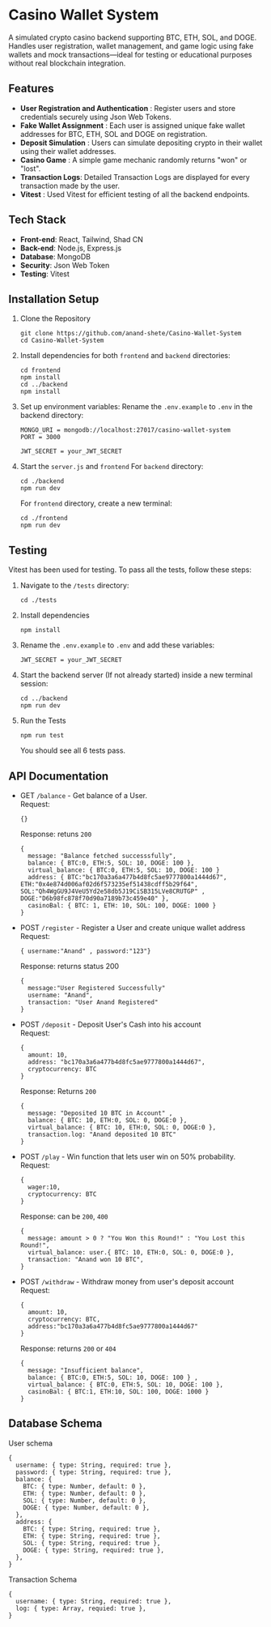 # Casino Wallet System

A simulated crypto casino backend supporting BTC, ETH, SOL, and DOGE. Handles user registration, wallet management, and game logic using fake wallets and mock transactions—ideal for testing or educational purposes without real blockchain integration.

## Features

- **User Registration and Authentication** : Register users and store credentials securely using Json Web Tokens.
- **Fake Wallet Assignment** : Each user is assigned unique fake wallet addresses for BTC, ETH, SOL and DOGE on registration.
- **Deposit Simulation** : Users can simulate depositing crypto in their wallet using their wallet addresses.
- **Casino Game** : A simple game mechanic randomly returns "won" or "lost".
- **Transaction Logs**: Detailed Transaction Logs are displayed for every transaction made by the user.
- **Vitest** : Used Vitest for efficient testing of all the backend endpoints.

## Tech Stack

- **Front-end**: React, Tailwind, Shad CN
- **Back-end**: Node.js, Express.js
- **Database**: MongoDB
- **Security**: Json Web Token
- **Testing**: Vitest

## Installation Setup

1. Clone the Repository
   ```
   git clone https://github.com/anand-shete/Casino-Wallet-System
   cd Casino-Wallet-System
   ```
2. Install dependencies for both `frontend` and `backend` directories:
   ```
   cd frontend
   npm install
   cd ../backend
   npm install
   ```
3. Set up environment variables:
   Rename the `.env.example` to `.env` in the backend directory:

   ```
   MONGO_URI = mongodb://localhost:27017/casino-wallet-system
   PORT = 3000

   JWT_SECRET = your_JWT_SECRET
   ```

4. Start the `server.js` and `frontend`
   For `backend` directory:
   ```
   cd ./backend
   npm run dev
   ```
   For `frontend` directory, create a new terminal:
   ```
   cd ./frontend
   npm run dev
   ```

## Testing

Vitest has been used for testing. To pass all the tests, follow these steps:

1. Navigate to the `/tests` directory:
   ```
   cd ./tests
   ```
2. Install dependencies
   ```
   npm install
   ```
3. Rename the `.env.example` to `.env` and add these variables:
   ```
   JWT_SECRET = your_JWT_SECRET
   ```
4. Start the backend server (If not already started) inside a new terminal session:
   ```
   cd ../backend
   npm run dev
   ```
5. Run the Tests
   ```
   npm run test
   ```
   You should see all 6 tests pass.

## API Documentation

- GET `/balance` - Get balance of a User.  
  Request:
  ```
  {}
  ```
  Response: retuns `200`
  ```
  {
    message: "Balance fetched successsfully",
    balance: { BTC:0, ETH:5, SOL: 10, DOGE: 100 },
    virtual_balance: { BTC:0, ETH:5, SOL: 10, DOGE: 100 }
    address: { BTC:"bc170a3a6a477b4d8fc5ae9777800a1444d67", ETH:"0x4e874d006af02d6f573235ef51438cdff5b29f64",  SOL:"Qh4WgGU9J4VeU5Yd2e58db5J19CiSB315LVe8CRUTGP" , DOGE:"D6b98fc878f70d90a7189b73c459e40" },
    casinoBal: { BTC: 1, ETH: 10, SOL: 100, DOGE: 1000 }
  }
  ```
- POST `/register` - Register a User and create unique wallet address  
  Request:

  ```
  { username:"Anand" , password:"123"}
  ```

  Response: returns status 200

  ```
  {
    message:"User Registered Successfully"
    username: "Anand",
    transaction: "User Anand Registered"
  }
  ```

- POST `/deposit` - Deposit User's Cash into his account  
  Request:
  ```
  {
    amount: 10,
    address: "bc170a3a6a477b4d8fc5ae9777800a1444d67",
    cryptocurrency: BTC
  }
  ```
  Response: Returns `200`
  ```
  {
    message: "Deposited 10 BTC in Account" ,
    balance: { BTC: 10, ETH:0, SOL: 0, DOGE:0 },
    virtual_balance: { BTC: 10, ETH:0, SOL: 0, DOGE:0 },
    transaction.log: "Anand deposited 10 BTC"
  }
  ```
- POST `/play` - Win function that lets user win on 50% probability.  
  Request:

  ```
  {
    wager:10,
    cryptocurrency: BTC
  }
  ```

  Response: can be `200`, `400`

  ```
  {
    message: amount > 0 ? "You Won this Round!" : "You Lost this Round!",
    virtual_balance: user.{ BTC: 10, ETH:0, SOL: 0, DOGE:0 },
    transaction: "Anand won 10 BTC",
  }

  ```

- POST `/withdraw` - Withdraw money from user's deposit account
  Request:

  ```
  {
    amount: 10,
    cryptocurrency: BTC,
    address:"bc170a3a6a477b4d8fc5ae9777800a1444d67"
  }
  ```

  Response: returns `200` or `404`

  ```
  {
    message: "Insufficient balance",
    balance: { BTC:0, ETH:5, SOL: 10, DOGE: 100 } ,
    virtual_balance: { BTC:0, ETH:5, SOL: 10, DOGE: 100 },
    casinoBal: { BTC:1, ETH:10, SOL: 100, DOGE: 1000 }
  }
  ```

## Database Schema

User schema

```
{
  username: { type: String, required: true },
  password: { type: String, required: true },
  balance: {
    BTC: { type: Number, default: 0 },
    ETH: { type: Number, default: 0 },
    SOL: { type: Number, default: 0 },
    DOGE: { type: Number, default: 0 },
  },
  address: {
    BTC: { type: String, required: true },
    ETH: { type: String, required: true },
    SOL: { type: String, required: true },
    DOGE: { type: String, required: true },
  },
}
```

Transaction Schema

```
{
  username: { type: String, required: true },
  log: { type: Array, requied: true },
}
```
